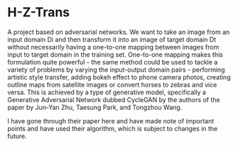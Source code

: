 # H-Z-Trans
A project based on adversarial networks.
We want to take an image from an input domain  Di  and then transform it into an image of target domain  Dt  
without necessarily having a one-to-one mapping between images from input to target domain in the training set. 
One-to-one mapping makes this formulation quite powerful - the same method could be used to tackle a variety of problems
by varying the input-output domain pairs - performing artistic style transfer, adding bokeh effect to phone camera photos, 
creating outline maps from satellite images or convert horses to zebras and vice versa.
This is achieved by a type of generative model, specifically a Generative Adversarial Network dubbed CycleGAN by the authors of the paper 
by Jun-Yan Zhu, Taesung Park, and Tongzhou Wang. 

I have gone through their paper here and have made note of important points and have used their algorithm, 
which is subject to changes in the future.
